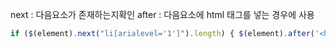 
next : 다음요소가 존재하는지확인
after : 다음요소에 html 태그를 넣는 경우에 사용

```javascript
if ($(element).next("li[arialevel='1']").length) { $(element).after('<hr style="margin: 4px 0; border: 0; border-top: 1px solid #ccc;">'); } 이거는 그냥 jquery문법이라고 생각해도돼 ? after next?

```